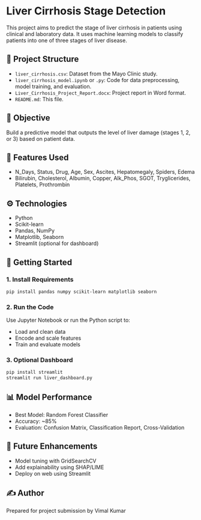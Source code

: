 # Liver Cirrhosis Stage Detection

This project aims to predict the stage of liver cirrhosis in patients using clinical and laboratory data. It uses machine learning models to classify patients into one of three stages of liver disease.

## 📁 Project Structure

- `liver_cirrhosis.csv`: Dataset from the Mayo Clinic study.
- `liver_cirrhosis_model.ipynb` or `.py`: Code for data preprocessing, model training, and evaluation.
- `Liver_Cirrhosis_Project_Report.docx`: Project report in Word format.
- `README.md`: This file.

## 🧠 Objective

Build a predictive model that outputs the level of liver damage (stages 1, 2, or 3) based on patient data.

## 🧾 Features Used

- N_Days, Status, Drug, Age, Sex, Ascites, Hepatomegaly, Spiders, Edema
- Bilirubin, Cholesterol, Albumin, Copper, Alk_Phos, SGOT, Tryglicerides, Platelets, Prothrombin

## ⚙️ Technologies

- Python
- Scikit-learn
- Pandas, NumPy
- Matplotlib, Seaborn
- Streamlit (optional for dashboard)

## 🚀 Getting Started

### 1. Install Requirements
```bash
pip install pandas numpy scikit-learn matplotlib seaborn
```

### 2. Run the Code
Use Jupyter Notebook or run the Python script to:
- Load and clean data
- Encode and scale features
- Train and evaluate models

### 3. Optional Dashboard
```bash
pip install streamlit
streamlit run liver_dashboard.py
```

## 📊 Model Performance

- Best Model: Random Forest Classifier
- Accuracy: ~85%
- Evaluation: Confusion Matrix, Classification Report, Cross-Validation

## 📌 Future Enhancements

- Model tuning with GridSearchCV
- Add explainability using SHAP/LIME
- Deploy on web using Streamlit

## ✍️ Author
Prepared for project submission by Vimal Kumar
